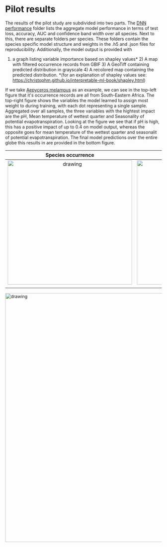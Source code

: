 ﻿# Pilot results

The results of the pilot study are subdivided into two parts. The [DNN performance](_DNN_performance) folder lists the aggregate model performance in terms of test loss, accuracy, AUC and confidence band width over all species.
Next to this, there are separate folders per species. These folders contain the species specific model structure and weights in the .h5 and .json files for reproducibility. Additionally, the model output is provided with 
1) a graph listing variable importance based on shapley values* 2) A map with filtered occurrence records from GBIF 3) A GeoTiff containing predicted distribution in grayscale 4) A recolored map containing the predicted distribution.
*(for an explanation of shapley values see: https://christophm.github.io/interpretable-ml-book/shapley.html)


If we take [Aepyceros melampus](Aepyceros_melampus) as an example, we can see in the top-left figure that it's occurrence records are all from South-Eastern Africa. The top-right figure shows the variables the model learned to assign
most weight to during training, with each dot representing a single sample. Aggregated over all samples, the three variables with the hightest impact are the pH, Mean temperature of wettest quarter and Seasonality of potential evapotranspiration. 
Looking at the figure we see that if pH is high, this has a positive impact of up to 0.4 on model output, whereas the opposite goes for mean temperature of the wettest quarter and seasonalit of potential evapotranspiration. The final
model predictions over the entire globe this results in are provided in the bottom figure.

| Species occurrence             |  Variable importance |
:-------------------------:|:-------------------------:
<img src="https://github.com/naturalis/trait-geo-diverse-dl/blob/master/pilot/results/Aepyceros_melampus/Aepyceros_melampus_occurrence_map.png" alt="drawing" width="400"/> |<img src="https://github.com/naturalis/trait-geo-diverse-dl/blob/master/pilot/results/Aepyceros_melampus/Aepyceros_melampus_feature_impact.png" alt="drawing" width="400"/>
|   |
<img src="https://github.com/naturalis/trait-geo-diverse-dl/blob/master/pilot/results/Aepyceros_melampus/Aepyceros_melampus_predicted_map_color.png" alt="drawing" width="800"/>
